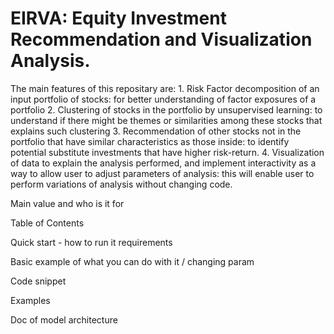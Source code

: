 # EIRVA: Equity Investment Recommendation and Visualization Analysis.

The main features of this repositary are:
	1. Risk Factor decomposition of an input portfolio of stocks: for better understanding of factor exposures of a portfolio
	2. Clustering of stocks in the portfolio by unsupervised learning: to understand if there might be themes or similarities among these stocks that explains such clustering
	3. Recommendation of other stocks not in the portfolio that have similar characteristics as those inside: to identify potential substitute investments that have higher risk-return.
	4. Visualization of data to explain the analysis performed, and implement interactivity as a way to allow user to adjust parameters of analysis: this will enable user to perform variations of analysis without changing code.

Main value and who is it for

Table of Contents

Quick start - how to run it
requirements

Basic example of what you can do with it / changing param

Code snippet

Examples

Doc of model architecture
